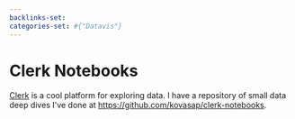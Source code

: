 ```yaml
---
backlinks-set: 
categories-set: #{"Datavis"}
---
```

# Clerk Notebooks

[Clerk](https://github.com/nextjournal/clerk) is a cool platform for exploring
data.
I have a repository of small data deep dives I've done at
https://github.com/kovasap/clerk-notebooks.